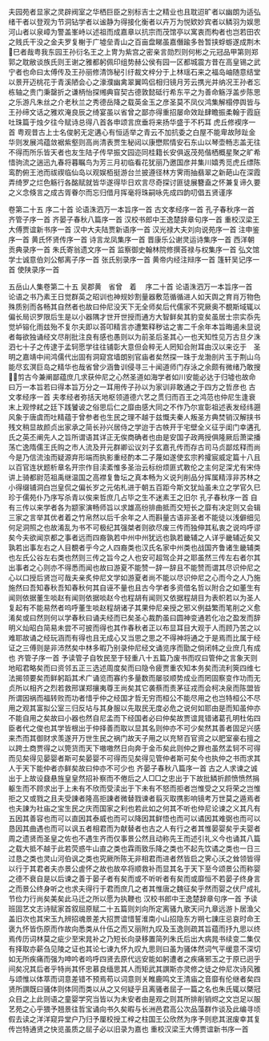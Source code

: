 <!-- { "loadSidebar": true } -->
夫园苑者显家之灵辟阀室之华栖巨臣之别标吉士之精业也且耽迢旷者以幽朗为适弘绪干者以登观为节洞钻学者以谧静为得接化衡者以卉万为悦欵妙宾者以鳞羽为娱思河山者以泉嶂为警盖峯峙以述祖而成嘉章以抗宗而茂馆亭以寓衷而构者也岂若田农之贱氏干没之金夫罗复榭于广墟垒青山之百亩盘睇虽嘉僭踰多咎暂挟蜉蝣遂成荆木&#63140;巳者哉粤我东园王孙衍名王之上冑为紫宫之密亲言勋烈则何彬之元冠品甲第则郑郭之耽敝谈族氏则王谢之雅都躬佩印组势赫公侯有园一区都城震方昔在高皇锡之武宁者也命曰太傅传及王孙丽修清饰秘引纡裁文梓分于上林瑶石来之福岛岫随意结堂以景开迈桃花于青溪陋会心之濠濮幽禽翠翼鸣侣相归镜月芳云携光并纳况王孙者忘栋轴之贵门秉罄折之谦柄怡探缃典窅契古德敦懿砥行希东平之为善命觞浮盖步陈思之乐游凡朱丝之介老秋兰之秀德岳降之载英金玉之彦圣莫不凤仪鸿集解榻停舆皆与王孙缔文话之雅欢淹良辰之绮宴虽以省曾之鄙亦得重招屡命效趾肆瞻振柔翰于霞庭吐珠篇于烛夕往今赋诗总得八首各申颂言庶垂将来扬华盛于不朽耳
虎丘修褉序一首
粤观昔古上士名俊躬无定遘心有恒适举之青云不加抗委之白屋不能卑故陟趾金华则发展鸿蕴敛裾紫壑则高尚清表贾生秘闼以康懋熙情安石东山以琴壶畅志盖无往不得而所乐皆天者也友生陆子传早振文园迩同桂籍长安俱返茂苑偕栖概星聚之旷希惜驹流之遄迅九春将暮瞩鸟为芳三月初临看花犹丽乃邀国彦并集川嬉秀觅虎丘缥陈鸾酌俯王池而祓禊临仙岛以观娱栢挺游台兰披遵径林方霁雨抽翡翠之新葩山在深霞弄绮罗之烂色觞行各酩赋就皆华遂得毕日欢言尽奇探讨匪徒展簪盍之怀兼复谛久要之义念倏言之成古胥眷尔而忘归借月挥毫将珠嗣咏先成四韵叨倡五贤谨序

卷第二十五
序二十首 
论语洙泗万一本旨序一首
古文孝经序一首
孔子春秋序一首
齐管子序一首
齐晏子春秋八篇序一首
汉校书郎中王逸楚辞章句序一首
重校汉梁王大傅贾谊新书序一首
汉中大夫陆贾新语序一首
汉光禄大夫刘向说苑序一首
注申鉴序一首
黄氏怀贤传序一首
诗言龙凤集序一首
晋康乐公谢灵运诗集序一首
西洋朝贡典录序一首
朱氏寄翁遗文序一首
监察御史翰林院修撰荅禄与权集序一首
弘文馆学士诚意伯刘公郁离子序一首
张氏别录序一首
黄帝内经注辩序一首
篷轩吴记序一首
使陕录序一首

五岳山人集卷第二十五 吴郡黄　省曾　着 　序二十首
论语洙泗万一本旨序一首
论语之书乃素王日觉群英之昭训也神规妙割量器敷范循循进人如天舆之育肖万物色殊质别而各畅其自然者也故曰仲尼没天下无全师矣后代儒家不究厥奥不覩斯域辄以偏长局识罗限后生是以小器隅才世开世授而通方大智鲜矣其豹变矣虽居士宗实忝先觉垆镕化雨兹殆不复尔夫即以荅叩精言亦遭繁释秽诂之害二千余年本旨晦遏未显说者每欲独诵经文尽削批注良有感也愚则以为前圣后圣其心一也天知性见万古旦夕洙泗七十子之传逮于孟轲愿学往往铺彰大意但会稡无人罔知合附耳由汉以来讫于　圣明之嘉靖中间鸿儒代出固有洞窥宫墙朗别官庙者矣然探一珠于龙渤剖片玉于荆山乌能尽玄溟巨岛之精华也哉省曾少涵鲁训侵寻三十闻道师门存泳之余颇有微绪乃敢搜&#62677;&#63140;剪古今兼阐鄙蕴庶几求获仲尼之心然圣道如海学者如川安能必达于归墟也故命曰万一本旨若曰得本旨万分之一耳用传子孙以为家训非敢通之于四方之哲彦也
古文孝经序一首
夫孝经者弥括天地枢领道德六艺之贯归而百王之鸿范也仲尼生逢衰末上观悖弒之廷下践饕诐之俗思后仁之靡由感大同之不作乃尔宣彰祖述表发经纬遡风象于唐虞而吐精蕴于曾参者也生民之理不越于兹慨夫秦人叛圣方典焚销汉解挟书残文稍显故颜贞出家承之简长孙兴居侍之学迨于古帙开于宅壁全义征乎闺门幸遘孔氏之英丕阐先人之旨所谓语其详正无俟商确者也由是安国子政两授俱隆厥后萧梁播荡亡逸隋儒王氏购之市人流及开元群卿讼议刘子玄嘉孔传而存古司马贞鄙炫释而尚今是乃信流浊而疑源弃形端而执影重经酌本二子蔑如遂使玄宗矜攉宸威定篇十八且以百官连状题析章名开宗作目渎紊惟多圣治云标纷烦匪式斁伦之主何足深尤有宋侍讲上骑都尉范祖禹继温国之高襟复鲁坛之真本畅为义说刋削品分挥属精淳非苏林之小得缀铺洞白岂皇侃之偏长岁之元佑札进于朝五百距今斯文犹灿虽未立之学官久巳珍于儒苑仆乃序写杀青以俟来哲庶几占毕之生不迷素王之旧尔
孔子春秋序一首
自有三传以来学者各为颛家演畅师旨以求雄高纷排曲抵而交短长之靡有决定则又会辑三家之言举其优者着之竹帛然以后千余年之人而斟量古语非圣者不能徒以浅僻细见何足洞照之也故淆乱为书不可极纪其强桀者则欲尽废三传而独伸其私衷之说呜呼谬矣今夫欲闻京都之事者远而四裔孰若中州中州犹远也孰若畿辅之人详乎畿辅近矣又孰若出事左右之人目覩者乎今之人四裔类也汉氏名家中州类也战国齐鲁诸生畿辅类也左氏公谷左右类也然则三传之旨今之人也安可超驾企并之耶虽然三传左右者尔其出事者之心则亦不得悉而闻也故曰游夏不能赞一辞一辞且不能赞而谓其尽识仲尼之心以口授后贤岂可哉夫亲炙仲尼文学如游夏者尚不能以尽识仲尼之心而今之人乃施施然曰吾知春秋吾知春秋何其自诬不量也且古今学者多资借名哲以附合之如董生有闻则依据董生啖赵有闻则依据啖赵今也程胡有闻则又依据程胡目为表帜若以为圣人复起有不能易然者呜呼董生啖赵程胡诸子其果仲尼亲授之邪义例益繁而笔削之义愈淆矣或曰然则何以学春秋曰诵夫经而已矣圣心裁酌虽曰圆神变通若化冶之盈发而辞明义灿昭白简易未尝不可披而得也其作春秋者正以布显耳目大观于人而顾乃苦之以难耶故诵之经玩涵而有得也且无成心又当思之思之不得神将通之于是焉而比属于经证之三傅则是非沛然矣中林多暇乃别录仲尼经文诵览序而勖之倘闭帏之业庶几有成也
齐管子序一首
予读管子自牧民至于轻重八十五篇乃废书而叹曰管仲之言象天则地昭君略矣而曰资邻五正三选述周度矣而曰隐令疲贾重农知本务矣而流利筴四维七法揭领要矣而鲜躬蹈其术广诵览而寡约多量数而屡驳顺势成业而罔固察变作功而无贞所以相齐之烈若救邢谋郑攘夷尊王尚矣其它袭蔡而责茅征戎而会柯决泉而陈盟皆所谓因祸而福转败而功者惜乎仲之经国才哲无穷而桓公不能尽用之也岂特桓公不尽用之观其富拟公室三归反坫与其身服以先取民无度必危之说何如耶由是而知虽仲亦不能自用之矣故曰小器也然自尼孟而下经国者必曰仲矣故贾谊晁错诸葛孔明杜佑四臣者代之俊也其学皆根出于仲择善而取以显其名则仲亦不可少矣然其善者固足兴感来杰而其御财求羡遂开万世生民之祸门故天子用之以充帑百官资之以肥室豪右擅之以跨土商贾得之以筦货而天下嗷嗷然日向奔于金币矣此则仲之罪也虽然孟轲不可得而见矣得见晏婴者斯可矣晏婴不可得而见矣得见管仲者斯可矣今也执仲之书而求其人于天下能仲者亦鲜矣故曰仲亦不可少也
齐晏子春秋八篇序一首
古之人求谏之诚出于上故设鼗悬旌皇皇然招补察而不倦后之人□□之忠出于下故批鳞折颜愤愤然捐躯生而不顾求出于上未有不欣而受渎出于下未有不怒而拒者岂惟受之又将荣之岂惟拒之又或戮之且夫受諌者隆高拒諌者微替戮谏者翦灭取携影响镜考万世莫之遁焉者也夫諌为社庙之宝生民之庆而国家之利也若此如之何其不听也仲尼论谏之义其凡有五因其善容也而可以直因其泰威也而可以降因其鲜悟也而可以谲因其难弼也而可以恳因其曲遇也而可以讽五者相君而为献替者也古之人有行之者其惟晏婴矣乎夫婴者周之遗贤而圣皇之佐也不遇生齐而仅事景公然且动称先王而述引礼义今也诵其八篇之载大抵不越于此若荧惑牛山直之类也霖雨致乐降之类也不起先饮谲之类也一日三过恳之类也灵山河伯讽之类也究厥所陈无非相君而进者然皆启之霁心沃之耸领皆得以行于其君者夫亦景公虗怀之故也故卒将顺救补而显其名于天下至今颂景公而称婴之德不衰自是以后谏之善于晏子者有矣而或不听听者有矣而或靡恒不若晏子终身言之而景公终身听之也求夫得行于君而庶几之者其惟唐之魏征矣乎然而婴之伏尸成礼节俭力行尚矣美矣此马迁之所以愿为执鞭也
汉校书郎中王逸楚辞章句序一首
予读班固艺文志诗赋家首叙屈原赋二十五篇则刘向所定离骚九歌天问九章远游卜居渔父盖旧次也其宋玉九辨招魂景差大招贾谊惜誓淮南小山招隐东方朔七諌庄忌哀时命王褒九怀皆伤原而作故向悉类从什伍之而又丽附九叹及玉逸则疏其旨蕴而抒九思以终焉传历词林莫之疵少至宋晁补之乃短长向录移置简列朱氏后出大病晁书续变二集仅有择取亦薪刍见陵之证也其论七谏九怀九叹九思则曰虽为骚体然词气平缓意不深切如无所疾痛而强为呻吟者呜呼四贤去原代远安能如躬遭者之疾痛邪玉之于原已迥乎间矣况其后者乎特尚其怀忠慕良缅思其人而矩武其譔斯亦灵修之徒之仲尼次诗风雅与颂惟以体萃而词意差错不预焉苟以词意则关睢鹿鸣文王清庙之音靡有伦继者矣四贤所譔既曰骚体则体同而类以从之又何疑乎且离骚者屈子一篇之名也朱氏辄以槩冠众目之上此则语之童婴学究当皆以为未安者由是观之则其所排削销烬之文岂足以服艺苑之心乎猥予翘景往哲宝诵向书久矣暇与长洲邑君高公次品藻群作谈及此编寻顷假去读之洋洋窥异堂户乃归予厘校授工梓之柱国王公欣然为序予则悲其泯废幸其复传岂特通贤之快览虽质之屈子必以旧录为嘉也
重校汉梁王大傅贾谊新书序一首
